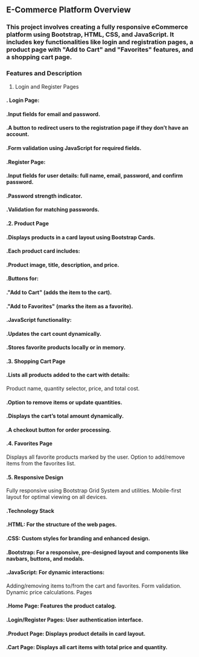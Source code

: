 ## E-Commerce Platform Overview
### This project involves creating a fully responsive eCommerce platform using Bootstrap, HTML, CSS, and JavaScript. It includes key functionalities like login and registration pages, a product page with "Add to Cart" and "Favorites" features, and a shopping cart page.

### Features and Description
1. Login and Register Pages
#### . Login Page:
#### .Input fields for email and password.
#### .A button to redirect users to the registration page if they don’t have an account.
#### .Form validation using JavaScript for required fields.
#### .Register Page:
#### .Input fields for user details: full name, email, password, and confirm password.
#### .Password strength indicator.
#### .Validation for matching passwords.
#### .2. Product Page
#### .Displays products in a card layout using Bootstrap Cards.
#### .Each product card includes:
#### .Product image, title, description, and price.
#### .Buttons for:
#### ."Add to Cart" (adds the item to the cart).
#### ."Add to Favorites" (marks the item as a favorite).
#### .JavaScript functionality:
#### .Updates the cart count dynamically.
#### .Stores favorite products locally or in memory.
#### .3. Shopping Cart Page
#### .Lists all products added to the cart with details:
Product name, quantity selector, price, and total cost.
#### .Option to remove items or update quantities.
#### .Displays the cart’s total amount dynamically.
#### .A checkout button for order processing.
#### .4. Favorites Page
Displays all favorite products marked by the user.
Option to add/remove items from the favorites list.
#### .5. Responsive Design
Fully responsive using Bootstrap Grid System and utilities.
Mobile-first layout for optimal viewing on all devices.
#### .Technology Stack
#### .HTML: For the structure of the web pages.
#### .CSS: Custom styles for branding and enhanced design.
#### .Bootstrap: For a responsive, pre-designed layout and components like navbars, buttons, and modals.
#### .JavaScript: For dynamic interactions:
Adding/removing items to/from the cart and favorites.
Form validation.
Dynamic price calculations.
Pages
#### .Home Page: Features the product catalog.
#### .Login/Register Pages: User authentication interface.
#### .Product Page: Displays product details in card layout.
#### .Cart Page: Displays all cart items with total price and quantity.


